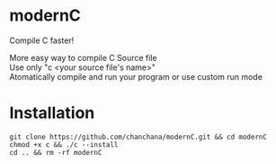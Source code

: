 # modernC
Compile C faster!

More easy way to compile C Source file<br>
Use only "c <your source file's name>"<br>
Atomatically compile and run your program or use custom run mode

# Installation
```shell
git clone https://github.com/chanchana/modernC.git && cd modernC
chmod +x c && ./c --install
cd .. && rm -rf modernC
```
